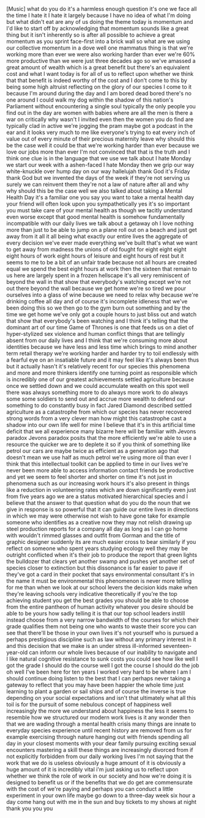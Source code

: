 
[Music]
what do you do it&#39;s a harmless enough
question it&#39;s one we face all the time I
hate it I hate it largely because I have
no idea of what I&#39;m doing but what
didn&#39;t eat are any of us doing the theme
today is momentum and I&#39;d like to start
off by acknowledging that momentum
sounds like a great thing but it isn&#39;t
inherently so is after all possible to
achieve a great momentum as you sprint
face-first into a brick wall
so what are we using our collective
momentum in a dove
well one mammatus thing is that we&#39;re
working more than ever we were also
working harder than ever we&#39;re 60% more
productive than we were just three
decades ago so we&#39;ve amassed a great
amount of wealth which is a great
benefit but there&#39;s an equivalent cost
and what I want today is for all of us
to reflect upon whether we think that
that benefit is indeed worthy of the
cost and I don&#39;t come to this by being
some high altruist reflecting on the
glory of our species I come to it
because I&#39;m around during the day and I
am bored dead bored there&#39;s no one
around I could walk my dog within the
shadow of this nation&#39;s Parliament
without encountering a single soul
typically the only people you find out
in the day are women with babies where
are all the men is there a war on
critically why wasn&#39;t I invited even
then the women you do find are typically
clad in active we&#39;re jogging the pram
maybe got a podcast in the ear and it
looks very much to me like everyone&#39;s
trying to eat every inch of value out of
every minute of their precious maternity
leave why should this be the case well
it could be that we&#39;re working harder
than ever because we love our jobs more
than ever
I&#39;m not convinced that that is the truth
and I think one clue is in the language
that we use we talk about
I hate Monday we start our week with a
ashen-faced I hate Monday then we grip
our way white-knuckle over hump day on
our way
hallelujah thank God it&#39;s Friday thank
God but we invented the days of the week
if they&#39;re not serving us surely we can
reinvent them they&#39;re not a law of
nature after all and why why should this
be the case well we also talked about
taking a Mental Health Day it&#39;s a
familiar one you say you want to take a
mental health day your friend will often
look upon you sympathetically yes it&#39;s
so important you must take care of your
mental health as though we tacitly
understand even worse except that good
mental health is somehow fundamentally
incompatible with our daily lives we
talk about a getaway oh I love nothing
more than just to be able to jump on a
plane roll out on a beach and just get
away from it all it all being what
exactly our entire lives the aggregate
of every decision we&#39;ve ever made
everything we&#39;ve built that&#39;s what we
want to get away from madness the unions
of old fought for eight eight eight
eight hours of work eight hours of
leisure and eight hours of rest but it
seems to me to be a bit of an unfair
trade because not all hours are created
equal we spend the best eight hours at
work then the sixteen that remain to us
here are largely spent in a frozen
hellscape
it&#39;s all very reminiscent of beyond the
wall in that show that everybody&#39;s
watching except we&#39;re not out there
beyond the wall because we get home
we&#39;re so tired we pour ourselves into a
glass of wine because we need to relax
why because we&#39;re drinking coffee all
day and of course it&#39;s incomplete
idleness that we&#39;ve been doing this so
we then go to the gym burn out something
and by the time we get home we&#39;ve only
got a couple hours to just bliss out and
watch that show that everybody&#39;s been
watching and I think it&#39;s telling that
the dominant art of our time Game of
Thrones is one that feeds us on a diet
of hyper-stylized sex violence and human
conflict things that are tellingly
absent from our daily lives and I think
that we&#39;re consuming more about
identities because we have less and less
time which brings to mind another term
retail therapy we&#39;re working harder and
harder try to toil endlessly with a
fearful eye on an insatiable future and
it may feel like it&#39;s always been thus
but it actually hasn&#39;t it&#39;s relatively
recent for our species this phenomena
and more and more thinkers identify one
turning point as responsible which is
incredibly one of our greatest
achievements settled agriculture because
once we settled down and we could
accumulate wealth on this spot well
there was always something more to do
always more work to do always some some
soldiers to send out and accrue more
wealth to defend our something to do
constantly busy in fact Jared Diamond
described settled agriculture as a
catastrophe from which our species has
never recovered strong words from a very
clever man how might this catastrophe
cast a shadow into our own life well for
mine I believe that it&#39;s in this
artificial time deficit that we all
experience many bizarre here will be
familiar with Jevons paradox Jevons
paradox posits that the more efficiently
we&#39;re able to use a resource
the quicker we are to deplete it so if
you think of something like petrol
our cars are maybe twice as efficient as
a generation ago that doesn&#39;t mean we
use half as much petrol we&#39;re using more
oil than ever I think that this
intellectual toolkit can be applied to
time in our lives we&#39;re never been more
able to access information contact
friends be productive and yet we seem to
feel shorter and shorter on time it&#39;s
not just in phenomena such as our
increasing work hours it&#39;s also present
in things like a reduction in
volunteering rates which are down
significantly even just from five years
ago
we are a status motivated hierarchical
species and I believe that the answer to
that question what do you do the noun
that we give in response is so powerful
that it can guide our entire lives in
directions in which we may were
otherwise not wish to have gone take for
example someone who identifies as a
creative now they may not relish drawing
up steel production reports for a
company all day as long as I can go home
with wouldn&#39;t rimmed glasses and outfit
from Gorman and the title of graphic
designer suddenly its are much easier
cross to bear
similarly if you reflect on someone who
spent years studying ecology well they
may be outright conflicted when it&#39;s
their job to produce the report that
green lights the bulldozer that clears
yet another swamp and pushes yet another
set of species closer to extinction but
this dissonance is far easier to pave if
they&#39;ve got a card in their pocket that
says environmental consultant it&#39;s in
the name it must be environmental this
phenomenon is never more telling for me
than when we look at our school levers
the decision kids make when they&#39;re
leaving schools very indicative
theoretically if you&#39;re the top
achieving student you get the best
grades you should be able to choose from
the entire pantheon of human activity
whatever you desire should be able to be
yours how sadly telling it is that our
top school leaders instill instead
choose from a very narrow bandwidth of
the courses for which their grade
qualifies them not being one who wants
to waste their score you can see that
there&#39;ll be those in your own lives it&#39;s
not yourself who is pursued a perhaps
prestigious discipline such as law
without any primary interest in it
and this decision that we make is an
under stress ill-informed
seventeen-year-old can inform our whole
lives because of our inability to
navigate and I like natural cognitive
resistance to sunk costs you could see
how like well I got the grade I should
do the course well I got the course I
should do the job
oh well I&#39;ve been here for ten years I
worked very hard to be where I am I
should continue doing listen to the best
that I can perhaps never taking a
gateway to reflect that you may have
been happier the whole time just
learning to plant a garden or sail ships
and of course the inverse is true
depending on your social expectations
and isn&#39;t that ultimately what all this
toil is for the pursuit of some nebulous
concept of happiness
well increasingly the more we understand
about happiness the less it seems to
resemble how we structured our modern
work lives is it any wonder then that we
are wading through a mental health
crisis many things are innate to
everyday species experience until recent
history are removed from us for example
exercising through nature hanging out
with friends spending all day in your
closest moments with your dear family
pursuing exciting sexual encounters
mastering a skill these things are
increasingly divorced from if not
explicitly forbidden from our daily
working lives I&#39;m not saying that the
work that we do is useless obviously a
huge amount of it is obviously a huge
amount of it is incredibly vital i&#39;m
just asking us to reflect upon whether
we think the role of work in our society
and how we&#39;re doing it is designed to
benefit us or if the benefits that we do
get are commensurate with the cost of
we&#39;re paying and perhaps you can conduct
a little experiment in your own life
maybe go down to a three-day week six
hour a day come hang out with me in the
sun and buy tickets to my shows at night
thank you
you
you
